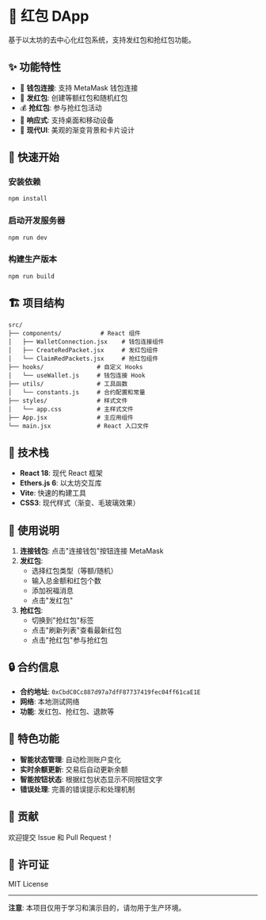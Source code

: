 # 🧧 红包 DApp

基于以太坊的去中心化红包系统，支持发红包和抢红包功能。

## ✨ 功能特性

- 🔗 **钱包连接**: 支持 MetaMask 钱包连接
- 🧧 **发红包**: 创建等额红包和随机红包
- 💰 **抢红包**: 参与抢红包活动
- 📱 **响应式**: 支持桌面和移动设备
- 🎨 **现代UI**: 美观的渐变背景和卡片设计

## 🚀 快速开始

### 安装依赖

```bash
npm install
```

### 启动开发服务器

```bash
npm run dev
```

### 构建生产版本

```bash
npm run build
```

## 🏗️ 项目结构

```
src/
├── components/           # React 组件
│   ├── WalletConnection.jsx    # 钱包连接组件
│   ├── CreateRedPacket.jsx     # 发红包组件
│   └── ClaimRedPackets.jsx     # 抢红包组件
├── hooks/               # 自定义 Hooks
│   └── useWallet.js     # 钱包连接 Hook
├── utils/               # 工具函数
│   └── constants.js     # 合约配置和常量
├── styles/              # 样式文件
│   └── app.css          # 主样式文件
├── App.jsx              # 主应用组件
└── main.jsx             # React 入口文件
```

## 🔧 技术栈

- **React 18**: 现代 React 框架
- **Ethers.js 6**: 以太坊交互库
- **Vite**: 快速的构建工具
- **CSS3**: 现代样式（渐变、毛玻璃效果）

## 📝 使用说明

1. **连接钱包**: 点击"连接钱包"按钮连接 MetaMask
2. **发红包**: 
   - 选择红包类型（等额/随机）
   - 输入总金额和红包个数
   - 添加祝福消息
   - 点击"发红包"
3. **抢红包**:
   - 切换到"抢红包"标签
   - 点击"刷新列表"查看最新红包
   - 点击"抢红包"参与抢红包

## 🔒 合约信息

- **合约地址**: `0xCbdC0Cc887d97a7dfF87737419fec04ff61caE1E`
- **网络**: 本地测试网络
- **功能**: 发红包、抢红包、退款等

## 🎯 特色功能

- **智能状态管理**: 自动检测账户变化
- **实时余额更新**: 交易后自动更新余额
- **智能按钮状态**: 根据红包状态显示不同按钮文字
- **错误处理**: 完善的错误提示和处理机制

## 🤝 贡献

欢迎提交 Issue 和 Pull Request！

## 📄 许可证

MIT License

---

**注意**: 本项目仅用于学习和演示目的，请勿用于生产环境。
